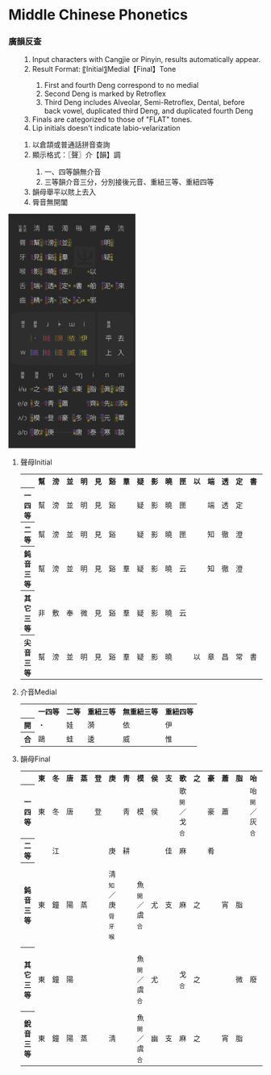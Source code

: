 <h1>Middle Chinese Phonetics</h1>
<h3>廣韻反查</h3>
<ul><ol><li> Input characters with Cangjie or Pinyin, results automatically appear.</li>
<li> Result Format: 〖Initial〗Medial【Final】Tone</li>
<ol><li>First and fourth Deng correspond to no medial</li>
<li>Second Deng is marked by Retroflex</li>
<li>Third Deng includes Alveolar, Semi-Retroflex, Dental, before back vowel, duplicated third Deng, and duplicated fourth Deng</li></ol>
<li> Finals are categorized to those of "FLAT" tones.</li>
<li> Lip initials doesn't indicate labio-velarization</li></ol>
<ol>
<li>以倉頡或普通話拼音查詢</li>
<li>顯示格式：〖聲〗介【韻】調</li>
<ol><li>一、四等韻無介音</li>
<li>三等韻介音三分，分別接後元音、重紐三等、重紐四等</li></ol>
<li>韻母舉平以賅上去入</li>
<li>脣音無開闔</li></ol></ul>
<img src="middle_chinese.svg" alt="Summary of syllables" style = "width: 50%; margin-left: auto;
  margin-right: auto;">
<ol><li><p><span>聲母</span><span>Initial</span></p>
<table><tr>
	<th></th><th>幫</th><th>滂</th><th>並</th><th>明</th><th>見</th><th>谿</th><th>羣</th><th>疑</th><th>影</th><th>曉</th><th>匣</th><th>以</th><th>端</th><th>透</th><th>定</th><th>書</th><th>船</th><th>泥</th><th>來</th><th>精</th><th>淸</th><th>從</th><th>心</th><th>邪</th>
</tr>
<tr>
	<th>一四等</th><td>幫</td><td>滂</td><td>並</td><td>明</td><td>見</td><td>谿</td><td></td><td>疑</td><td>影</td><td>曉</td><td>匣</td><td></td><td>端</td><td>透</td><td>定</td><td></td><td></td><td>泥</td><td>來</td><td>精</td><td>淸</td><td>從</td><td>心</td><td>邪</td>
</tr>
<tr>
	<th>二等</th><td>幫</td><td>滂</td><td>並</td><td>明</td><td>見</td><td>谿</td><td></td><td>疑</td><td>影</td><td>曉</td><td>匣</td><td></td><td>知</td><td>徹</td><td>澄</td><td></td><td></td><td>娘</td><td>來</td><td>莊</td><td>初</td><td>崇</td><td>生</td><td>俟</td>
</tr>
<tr>
	<th>鈍音三等</th><td>幫</td><td>滂</td><td>並</td><td>明</td><td>見</td><td>谿</td><td>羣</td><td>疑</td><td>影</td><td>曉</td><td>云</td><td></td><td>知</td><td>徹</td><td>澄</td><td></td><td></td><td>娘</td><td>來</td><td>莊</td><td>初</td><td>崇</td><td>生</td><td>俟</td>
</tr>
<tr>
	<th>其它三等</th><td>非</td><td>敷</td><td>奉</td><td>微</td><td>見</td><td>谿</td><td>羣</td><td>疑</td><td>影</td><td>曉</td><td>云</td><td></td><td></td><td></td><td></td><td></td><td></td><td></td><td></td><td></td><td></td><td></td><td></td><td></td>
</tr>
<tr>
	<th>尖音三等</th><td>幫</td><td>滂</td><td>並</td><td>明</td><td>見</td><td>谿</td><td>羣</td><td>疑</td><td>影</td><td>曉</td><td></td><td>以</td><td>章</td><td>昌</td><td>常</td><td>書</td><td>船</td><td>日</td><td></td><td>精</td><td>淸</td><td>從</td><td>心</td><td>邪</td>
</tr>
</table></li>
<li><p><span>介音</span><span>Medial</span></p>
<table><tr>
	<th></th><th>一四等</th><th>二等</th><th>重紐三等</th><th>無重紐三等</th><th>重紐四等</th>
</tr><tr>
	<th>開</th><td>・</td><td>娃</td><td>漪</td><td>依</td><td>伊</td>
</tr><tr>
	<th>合</th><td>鷗</td><td>蛙</td><td>逶</td><td>威</td><td>惟</td>
</tr>
</table></li>
<li><p><span>韻母</span><span>Final</span></p>
<table><tr>
	<th></th><th>東</th><th>冬</th><th>唐</th><th>蒸</th><th>登</th><th>庚</th><th>靑</th><th>模</th><th>侯</th><th>支</th><th>歌</th><th>之</th><th>豪</th><th>蕭</th><th>脂</th><th>咍</th><th>泰</th><th>齊</th><th>眞</th><th>元</th><th>寒</th><th>先</th><th>侵</th><th>覃</th><th>談</th><th>添</th>
</tr>
<tr>
	<th>一四等</th><td>東</td><td>冬</td><td>唐</td><td></td><td>登</td><td></td><td>靑</td><td>模</td><td>侯</td><td></td><td>歌<sub>開</sub>／戈<sub>合</sub></td><td></td><td>豪</td><td>蕭</td><td></td><td>咍<sub>開</sub>／灰<sub>合</sub></td><td>泰</td><td>齊</td><td></td><td>痕<sub>開</sub>／魂<sub>合</sub></td><td>寒<sub>開</sub>／桓<sub>合</sub></td><td>先</td><td></td><td>覃</td><td>談</td><td>添</td>
</tr>
<tr>
	<th>二等</th><td></td><td>江</td><td></td><td></td><td></td><td>庚</td><td>耕</td><td></td><td></td><td>佳</td><td>麻</td><td></td><td>肴</td><td></td><td></td><td></td><td>夬</td><td>皆</td><td></td><td></td><td>刪</td><td>山</td><td></td><td></td><td>銜</td><td>咸</td>
</tr>
<tr>
	<th>鈍音三等</th><td>東</td><td>鐘</td><td>陽</td><td>蒸</td><td></td><td>淸<sub>知</sub>／庚<sub>脣牙喉</sub></td><td></td><td>魚<sub>開</sub>／虞<sub>合</sub></td><td>尤</td><td>支</td><td>麻</td><td>之</td><td></td><td>宵</td><td>脂</td><td></td><td></td><td>祭</td><td>眞<sub>開</sub>／諄<sub>合</sub>／臻<sub>莊</sub></td><td></td><td></td><td>仙</td><td>侵</td><td></td><td></td><td>鹽</td>
</tr>
<tr>
	<th>其它三等</th><td>東</td><td>鐘</td><td>陽</td><td></td><td></td><td></td><td></td><td>魚<sub>開</sub>／虞<sub>合</sub></td><td>尤</td><td></td><td>戈<sub>合</sub></td><td>之</td><td></td><td></td><td>微</td><td>廢</td><td></td><td></td><td>欣<sub>開</sub>／文<sub>合</sub></td><td>元</td><td></td><td></td><td></td><td>嚴<sub>牙喉</sub>／凡<sub>脣</sub></td><td></td><td></td>
</tr>
<tr>
	<th>銳音三等</th><td>東</td><td>鐘</td><td>陽</td><td>蒸</td><td></td><td>淸</td><td></td><td>魚<sub>開</sub>／虞<sub>合</sub></td><td>幽</td><td>支</td><td>麻</td><td>之</td><td></td><td>宵</td><td>脂</td><td></td><td></td><td>祭</td><td>眞<sub>開</sub>／諄<sub>合</sub></td><td></td><td></td><td>仙</td><td>侵</td><td></td><td></td><td>鹽</td>
</tr>
</table></li>
</ol>
